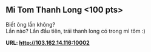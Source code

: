 ## Mi Tom Thanh Long <100 pts>
Biết ông lần không? <br>
Lần nào?
Lần đầu tiên, trái thanh long có trong mì tôm :)

**URL: http://103.162.14.116:10002**
